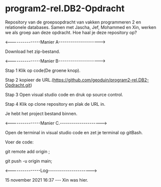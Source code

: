 # program2-rel.DB2-Opdracht
Repository van de groepsopdracht van vakken programmeren 2 en relationele databases. Samen met Jascha, Jef, Mohammed en Xin, werken we als groep aan deze opdracht.
Hoe haal je deze repository op?

<---------------Manier A---------------------> 

Download het zip-bestand.

<---------------Manier B---------------------> 

Stap 1 Klik op code(De groene knop).

Stap 2 kopieer de URL.(https://github.com/geoduin/program2-rel.DB2-Opdracht.git)

Stap 3 Open visual studio code en druk op source control.

Stap 4 Klik op clone repository en plak de URL in.

Je hebt het project bestand binnen.

<---------------Manier C.---------------------> 

Open de terminal in visual studio code en zet je terminal op gitBash.

Voer de code: 

git remote add origin <Url repository>;
  
git push -u origin main;
  
  
<---------------Log---------------------->
  
15 november 2021 16:37 --- Xin was hier.
